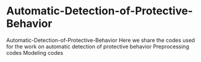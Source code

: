 # Automatic-Detection-of-Protective-Behavior
Automatic-Detection-of-Protective-Behavior Here we share the codes used for the work on automatic detection of protective behavior  Preprocessing codes  Modeling codes
